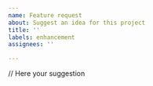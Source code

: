 ```yaml
---
name: Feature request
about: Suggest an idea for this project
title: ''
labels: enhancement
assignees: ''

---
```


// Here your suggestion
